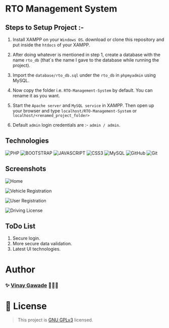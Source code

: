 # RTO Management System

## Steps to Setup Project :-

1. Install XAMPP on your `Windows OS`. download or clone this repository and put inside the `htdocs` of your XAMPP.
2. After doing whatever is mentioned in step 1, create a database with the name `rto_db` (that`s the name I gave to the database while running the project).
3. Import the `database/rto_db.sql` under the `rto_db` in `phpmyadmin` using MySQL.
4. Now copy the folder i.e. `RTO-Management-System` by default. You can rename it as you want.
5. Start the `Apache server` and `MySQL service` in XAMPP. Then open up your browser and type `localhost/RTO-Management-System` or `localhost/<renamed_project_folder>`

6. Default `admin` login credentials are :- `admin / admin`.
## Technologies

![PHP](https://img.shields.io/static/v1?style=flat-square&label&style=for-the-badge&logo=php&message=PHP&color=777BB4&labelColor=white)
![BOOTSTRAP](https://img.shields.io/static/v1?style=flat-square&label&style=for-the-badge&logo=BOOTSTRAP&message=Bootstrap&color=7952B3&labelColor=white&logoColor=7952B3)
![JAVASCRIPT](https://img.shields.io/static/v1?style=flat-square&label&style=for-the-badge&logo=JavaScript&message=JavaScript&color=F7DF1E&labelColor=black)
![CSS3](https://img.shields.io/static/v1?style=flat-square&label&style=for-the-badge&logo=CSS3&message=CSS3&color=1572B6&labelColor=white&logoColor=1572B6)
![MySQL](https://img.shields.io/static/v1?style=flat-square&label&style=for-the-badge&logo=MySQL&message=MySQL&color=4479A1&labelColor=white&logoColor=1572B6)
![GitHub](https://img.shields.io/static/v1?style=flat-square&label&style=for-the-badge&logo=GitHub&message=GitHub&color=181717&labelColor=white&logoColor=181717)
![Git](https://img.shields.io/static/v1?style=flat-square&label&style=for-the-badge&logo=Git&message=Git&color=F05032&labelColor=white&logoColor=F05032)

## Screenshots

![Home](https://i.ibb.co/D5vWYVF/image.png)

![Vehicle Registration](https://i.ibb.co/0K7xfW6/image.png)

![User Registration](https://i.ibb.co/9Wj0v6x/image.png)

![Driving License](https://i.ibb.co/9rcg6cx/image.png)

## ToDo List

1. Secure login.
2. More secure data validation.
3. Latest UI technologies.
# Author

### ✨ [Vinay Gawade](https://github.com/vinugawade) 👨🏻‍💻

# 📝 License

> This project is [GNU GPLv3](https://github.com/vinugawade/RTO-Management-System/blob/master/license) licensed.